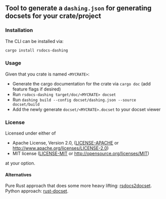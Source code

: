 ## Tool to generate a `dashing.json` for generating docsets for your crate/project

### Installation

The CLI can be installed via:

```bash
cargo install rsdocs-dashing
```

### Usage

Given that you crate is named `<MYCRATE>`:

- Generate the cargo documentation for the crate via `cargo doc` (add feature flags if desired)
- Run `rsdocs-dashing target/doc/<MYCRATE> docset`
- Run `dashing build --config docset/dashing.json --source docset/build`
- Add the newly generate `docset/<MYCRATE>.docset` to your docset viewer

### License

Licensed under either of

 * Apache License, Version 2.0, ([LICENSE-APACHE](LICENSE-APACHE) or http://www.apache.org/licenses/LICENSE-2.0)
 * MIT license ([LICENSE-MIT](LICENSE-MIT) or http://opensource.org/licenses/MIT)

at your option.


#### Alternatives

Pure Rust approach that does some more heavy lifting: [rsdocs2docset](https://github.com/kesselborn/rsdocs2docset).
Python approach: [rust-docset](https://github.com/vhbit/rust-docset).
